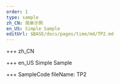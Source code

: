 ```yaml
--- 
order: 1
type: sample
zh_CN: 简单示例
en_US: Simple Sample
editUrl: $BASE/docs/pages/time/md/TP2.md
---
```


+++ zh_CN

+++ en_US
Simple Sample

+++ SampleCode
fileName: TP2
